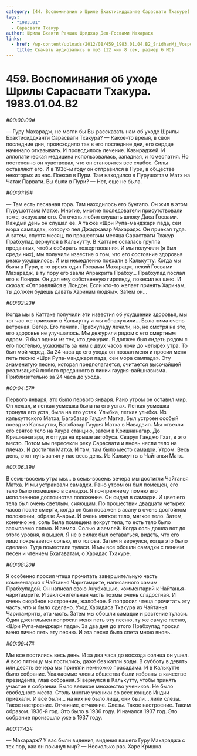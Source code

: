 ```yaml
---
category: (44. Воспоминания о Шриле Бхактисиддханте Сарасвати Тхакуре)
tags:
  - "1983.01"
  - Сарасвати Тхакур
author: Шрила Бхакти Ракшак Шридхар Дев-Госвами Махарадж
links:
  - href: /wp-content/uploads/2012/08/459_1983.01.04.B2_SridharMj_Vospominaniya_ob_uhode_Srily_Saraswati_Thakura.mp3
    title: Скачать аудиозапись в mp3 (12 мин 8 сек, размер 6 Мб)
---
```


# 459. Воспоминания об уходе Шрилы Сарасвати Тхакура. 1983.01.04.B2

*#00:00:00#*

— Гуру Махарадж, не могли бы Вы рассказать нам об уходе Шрилы Бхактисиддханти Сарасвати Тхакура? — Какое-то время, в свои последние дни, происходило так в его последние дни, его сердце начинало отказывать. И проводилось лечение. Кавираджей. И аллопатическая медицина использовалась, западная, и гомеопатия. Но постепенно он чувствовал, что он становится все слабее. Силы оставляют его. И в 1936-м году он отправился в Пури, в обществе некоторых из нас. Поехал в Пури. Там находился в Пурушоттам Матх на Чатак Парвати. Вы были в Пури? — Нет, еще не была.

*#00:01:19#*

— Там есть песчаная гора. Там находилось его бунгало. Он жил в этом Пурушоттама Матхе. Многие, многие последователи присутствовали тоже, окружали его. Он очень любил слушать шлоку Даса Госвами. Каждый день он слушал ее. А также «Шри Рупа-манджари пада, сеи мора сампада», которую пел Джаджавар Махарадж. Он приехал туда. А затем, спустя месяц, по прошествии месяца Сараствати Тхакур Прабхупад вернулся в Калькутту. В Каттаке осталась группа преданных, чтобы собирать пожертвования. И мы получили (я был среди них), мы получили известие о том, что его состояние здоровья резко ухудшилось. И мы немедленно поехали в Калькутту. Когда мы были в Пури, в то время один Госвами Махарадж, некий Госвами Махарадж, в ту пору его звали Апракрита Прабху… Прабхупад послал его в Лондон. Он дал ему собственную гирлянду, повесил на шею. И сказал: «Отправляйся в Лондон. Если кто-то желает принять Харинам, ты должен будешь давать Харинам людям». Затем он…

*#00:03:23#*

Когда мы в Каттаке получили эти известия об ухудшении здоровья, мы тот час же приехали в Калькутту и мы обнаружили… Была зима очень ветреная. Ветер. Его лечили. Прабхупаду лечили, но, не смотря на это, его здоровье не улучшалось. Мы дежурили рядом с его смертным одром. Я был одним из тех, кто дежурил. Я должен был сидеть рядом с его постелью, ухаживать за ним с двух часов ночи до четырех утра. То был мой черед. За 24 часа до его ухода он позвал меня и просил меня петь песню «Шри Рупа-манджари пада, сеи мора сампада». Эту знаменитую песню, которая предполагается, считается высочайшей реализацией любого преданного в линии гаудия-вайшнавизма. Приблизительно за 24 часа до ухода.

*#00:04:57#*

Первого января, это было первого января. Рано утром он оставил мир. Он лежал, и легкая усмешка была на его устах. Легкая усмешка тронула его уста, была на его устах. Улыбка, легкая улыбка. Из калькуттского Матха, Багхбазар Гаудия Матха, был устроен особый поезд из Калькутты, Багхбазар Гаудия Матха в Навадвип. Мы отвезли его святое тело на Хаура станцию, затем в Кришнанагар. До Кришнанагара, и оттуда на крыше автобуса. Сваруп Ганджо Гхат, в это место. Потом мы пересекли реку Сарасвати и вновь несли тело на плечах. И достигли Матха. И там, там было место самадхи. Утром. Весь день, этот путь занял у нас весь день. Из Калькутты в Чайтанья Матх.

*#00:06:39#*

В семь-восемь утра мы… в семь-восемь вечера мы достигли Чайтанья Матха. И мы устраивали самадхи. Рано утром он был помещен, его тело было помещено в самадхи. Я по-прежнему помню его исполненное достоинства положение. Он сидел в самадхи. И цвет его тела был очень светлым, сияющим. По прошествии двадцати четырех часов после смерти, когда он был посажен в асану в очень достойном положении, образе Ачарьи. И очень мягкое тело, мягкое тело. Затем, конечно же, соль была помещена вокруг тела, то есть тело было засыпаемо солью. И земля. Солью и землей. Когда соль дошла вот до этого уровня, я вышел. Я не в силах был оставаться, видеть, что его лицо покрывается солью, его голова. Затем я вернулся, когда это было сделано. Туда поместили туласи. И мы все обошли самадхи с пением песен и чтением Бхагаватам, о Харидас Тхакуре.

*#00:08:20#*

Я особенно просил чтеца прочитать завершительную часть комментария к Чайтанья Чаритамрите, написанного самим Прабхупадой. Он написал свою Анубхашью, комментарий к Чайтанья-чаритамрите. И заключительная часть поэмы очень сладостная. И очень скорбное настроение, жалобное. Я попросил чтеца прочитать эту часть, что и было сделано. Уход Харидаса Тхакура из Чайтанья Чаритамриты, эта часть. Затем мы обошли самадхи и растение туласи. Один джентльмен попросил меня петь эту песню, ту же самую песню, «Шри Рупа-манджари пада». За два дня до этого Прабхупад просил меня лично петь эту песню. И эта песня была спета мною вновь.

*#00:09:47#*

Мы все постились весь день. И за два часа до восхода солнца он ушел. А всю пятницу мы постились, даже без капли воды. В субботу в девять или десять вечера мы приняли немножко прасадама. И в Калькутте было собрание. Уважаемые члены общества были избраны в качестве президента, глав собрания. Я вернулся в Калькутту, чтобы принять участие в собрании. Было великое множество учеников. Не было свободного места. Столь многие ученики со всех концов Индии приехали. И все были… на них не было лица, они были… лили слезы. Такое настроение. Отчаяние, отчаяние. Слезы. Такое настроение. Таким образом. 1936-й год. Это было в 1936 году. И начался 1937 год. Это собрание произошло уже в 1937 году.

*#00:11:42#*

— Махарадж? У вас были видения, видения вашего Гуру Махараджа с тех пор, как он покинул мир? — Несколько раз. Харе Кришна.

